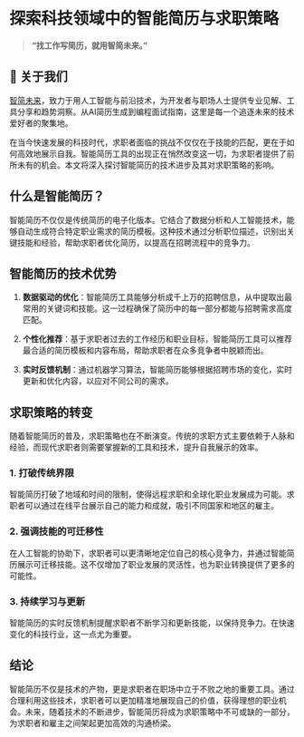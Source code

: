# 探索科技领域中的智能简历与求职策略

> **“找工作写简历，就用智简未来。”**  

## 📌 关于我们  
[智简未来](https://aint.top)，致力于用人工智能与前沿技术，为开发者与职场人士提供专业见解、工具分享和趋势洞察。从AI简历生成到编程面试指南，这里是每一个追逐未来的技术爱好者的聚集地。  




在当今快速发展的科技时代，求职者面临的挑战不仅仅在于技能的匹配，更在于如何高效地展示自我。智能简历工具的出现正在悄然改变这一切，为求职者提供了前所未有的机会。本文将深入探讨智能简历的技术进步及其对求职策略的影响。

## 什么是智能简历？

智能简历不仅仅是传统简历的电子化版本。它结合了数据分析和人工智能技术，能够自动生成符合特定职业需求的简历模板。这种技术通过分析职位描述，识别出关键技能和经验，帮助求职者优化简历，以提高在招聘流程中的竞争力。


## 智能简历的技术优势

1. **数据驱动的优化**：智能简历工具能够分析成千上万的招聘信息，从中提取出最常用的关键词和技能。这一过程确保了简历中的每一部分都能与招聘需求高度匹配。

2. **个性化推荐**：基于求职者过去的工作经历和职业目标，智能简历工具可以推荐最合适的简历模板和内容布局，帮助求职者在众多竞争者中脱颖而出。

3. **实时反馈机制**：通过机器学习算法，智能简历能够根据招聘市场的变化，实时更新和优化内容，以应对不同公司的需求。

## 求职策略的转变

随着智能简历的普及，求职策略也在不断演变。传统的求职方式主要依赖于人脉和经验，而现代求职者则需要掌握新的工具和技术，提升自我展示的效率。

### 1. 打破传统界限

智能简历打破了地域和时间的限制，使得远程求职和全球化职业发展成为可能。求职者可以通过在线平台展示自己的能力和成就，吸引不同国家和地区的雇主。

### 2. 强调技能的可迁移性

在人工智能的协助下，求职者可以更清晰地定位自己的核心竞争力，并通过智能简历展示可迁移技能。这不仅增加了职业发展的灵活性，也为职业转换提供了更多的可能性。

### 3. 持续学习与更新

智能简历的实时反馈机制提醒求职者不断学习和更新技能，以保持竞争力。在快速变化的科技行业，这一点尤为重要。

## 结论

智能简历不仅是技术的产物，更是求职者在职场中立于不败之地的重要工具。通过合理利用这些技术，求职者可以更加精准地展现自己的价值，获得理想的职业机会。未来，随着技术的不断进步，智能简历将成为求职策略中不可或缺的一部分，为求职者和雇主之间架起更加高效的沟通桥梁。
